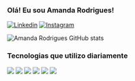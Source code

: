 ### Olá! Eu sou Amanda Rodrigues!

[![Linkedin](https://img.shields.io/badge/LinkedIn-0077B5?style=for-the-badge&logo=linkedin&logoColor=white)](https://www.linkedin.com/in/amandarodriguesba/)
[![Instagram](https://img.shields.io/badge/Instagram-E4405F?style=for-the-badge&logo=instagram&logoColor=white)](https://www.instagram.com/rodrigues_amandaa__?igsh=Mmx6a2J2NGF5Ymc5)

![Amanda Rodrigues GitHub stats](https://github-readme-stats.vercel.app/api?username=48984228328Aninha&show_icons=true&theme=radical)

### Tecnologias que utilizo diariamente

<div>
<img src="https://img.shields.io/badge/HTML5-E34F26?style=for-the-badge&logo=html5&logoColor=white">
<img src="https://img.shields.io/badge/CSS-239120?&style=for-the-badge&logo=css3&logoColor=white">
<img src="https://img.shields.io/badge/Python-3776AB?style=for-the-badge&logo=python&logoColor=white">
<img src="https://img.shields.io/badge/Java-ED8B00?style=for-the-badge&logo=openjdk&logoColor=white">
<img src="https://img.shields.io/badge/C-00599C?style=for-the-badge&logo=c&logoColor=white">
<img src="https://img.shields.io/badge/SQLite-07405E?style=for-the-badge&logo=sqlite&logoColor=white>"
